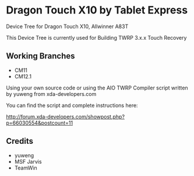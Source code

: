 # Dragon Touch X10 by Tablet Express
Device Tree for Dragon Touch X10, Allwinner A83T

This Device Tree is currently used for Building TWRP 3.x.x Touch Recovery

Working Branches
----------------
- CM11
- CM12.1

Using your own source code or using the AIO TWRP Compiler script written by yuweng from xda-developers.com

You can find the script and complete instructions here:

http://forum.xda-developers.com/showpost.php?p=66030554&postcount=11


Credits
-------
- yuweng
- MSF Jarvis
- TeamWin
